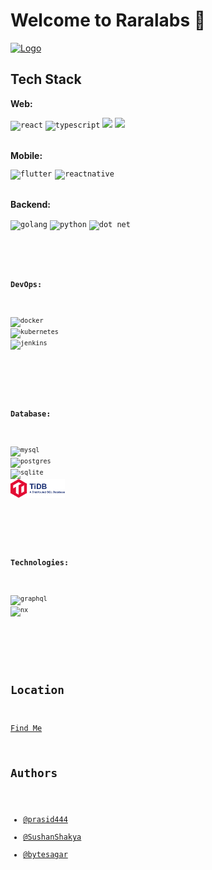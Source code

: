 # Welcome to Raralabs 👋

[![Logo](https://uploads-ssl.webflow.com/620a1fd6507b821e7b314ba3/620b6d03295fd06f2dd10d75_raralogo.png)](https://raralabs.com)

## Tech Stack

**Web:** 
<div>
<code><img height="30" alt="react" src="https://badges.aleen42.com/src/react.svg"></code>
<code><img height="30" alt="typescript" src="https://badges.aleen42.com/src/typescript.svg"></code>
<code><img height="30" src="https://badges.aleen42.com/src/vitejs.svg"></code>
<code><img height="30" src="https://img.shields.io/badge/Next-black?style=for-the-badge&logo=next.js&logoColor=white" ></code>
</div>
<br />


**Mobile:** 
<div style=" display:flex; gap:5px">
<code><img alt='flutter' src="https://img.shields.io/badge/Flutter-black?style=plastic&logo=flutter&logoColor=1389FD" height=30></code>
<code><img alt='reactnative'  src="https://img.shields.io/badge/React%20Native-black?style=plastic&logo=react" height=30></code>
</div>
<br />



**Backend:** 
<div>
<code><img height="30" alt="golang" src="https://badges.aleen42.com/src/golang.svg"></code>
<code><img height="30" alt="python" src="https://badges.aleen42.com/src/python.svg"></code>
<code><img height="30" alt="dot net" src="https://img.shields.io/badge/.NET-5C2D91?style=for-the-badge&logo=.net&logoColor=white">
</div>
<br />


**DevOps:**  
<div>
<code><img height="30" alt="docker" src="https://badges.aleen42.com/src/docker.svg"></code>
<code><img height="30" alt="kubernetes" src="https://img.shields.io/badge/kubernetes-%23326ce5.svg?style=for-the-badge&logo=kubernetes&logoColor=white"></code>
<code><img height="30" alt="jenkins" src="https://img.shields.io/badge/jenkins-%232C5263.svg?style=for-the-badge&logo=jenkins&logoColor=white"></code>
</div>

<br />

**Database:**  
<div>
<code><img height="30" alt="mysql" src="https://img.shields.io/badge/mysql-%2300f.svg?style=for-the-badge&logo=mysql&logoColor=white"></code>
<code><img height="30" alt="postgres" src="https://img.shields.io/badge/postgres-%23316192.svg?style=for-the-badge&logo=postgresql&logoColor=white"></code>
<code><img height="30" alt="sqlite" src="https://img.shields.io/badge/sqlite-%2307405e.svg?style=for-the-badge&logo=sqlite&logoColor=white"></code>
<code><img height="30" alt="tidb" src="https://github.com/pingcap/tidb/raw/master/docs/logo_with_text.png"></code>



</div>
<br />

**Technologies:**  
<div>
<code><img height="30" alt="graphql" src="https://img.shields.io/badge/-GraphQL-E10098?style=for-the-badge&logo=graphql&logoColor=white"></code>
<code><img height="30" alt="nx" src="https://img.shields.io/badge/nx-143055?style=for-the-badge&logo=nx&logoColor=white"></code>


</div>
<br />



## Location

[Find Me](https://g.page/rara-labs?share)
<br />

## Authors

- [@prasid444](https://www.github.com/prasid444)
- [@SushanShakya](https://www.github.com/SushanShakya)
- [@bytesagar](https://www.github.com/bytesagar)

